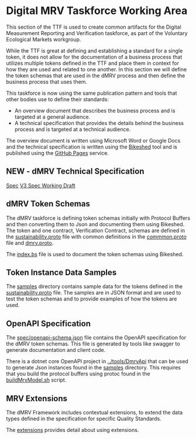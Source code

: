 # Digital MRV Taskforce Working Area

This section of the TTF is used to create common artifacts for the Digital Measurement Reporting and Verification taskforce, as part of the Voluntary Ecological Markets workgroup.

While the TTF is great at defining and establishing a standard for a single token, it does not allow for the documentation of a business process that utilizes multiple tokens defined in the TTF and
place them in context for how they are used and related to one another. In this section we will define the token schemas that are used in the dMRV process and then define the business process that uses them.

This taskforce is now using the same publication pattern and tools that other bodies use to define their standards:

- An overview document that describes the business process and is targeted at a general audience.
- A technical specification that provides the details behind the business process and is targeted at a technical audience.

The overview document is written using Microsoft Word or Google Docs and the technical specification is written using the [Bikeshed](https://tabatkins.github.io/bikeshed/) tool and is published using the [GitHub Pages](https://pages.github.com/) service.

## NEW - dMRV Technical Specification

[Spec](https://interworkalliance.github.io/TokenTaxonomyFramework/dmrv/spec/index.html)
[V3 Spec Working Draft](https://interworkalliance.github.io/TokenTaxonomyFramework/dmrv/spec/v3/index.html)

## dMRV Token Schemas

The dMRV taskforce is defining token schemas initially with Protocol Buffers and then converting them to Json and documenting them using Bikeshed.  The token and one contract, Verification Contract, schemas are defined in
the [sustainability.proto](protos/sustainability.proto) file with common definitions in the [commmon.proto](protos/common.proto) file and [dmrv.proto](protos/dmrv.proto).

The [index.bs](spec/index.bs) file is used to document the token schemas using Bikeshed.

## Token Instance Data Samples

The [samples](spec/samples) directory contains sample data for the tokens defined in the [sustainability.proto](protos/sustainability.proto) file.  The samples are in JSON format and are used to test the token schemas and to provide examples of how the tokens are used.

## OpenAPI Specification

The [spec/openapi-schema.json](spec/openapi-schema.json) file contains the OpenAPI specification for the dMRV token schemas. This file is generated by tools like swagger to generate documentation and client code.

There is a dotnet core OpenAPI project in [../tools/DmrvApi](../tools/DmrvApi) that can be used to generate Json instances found in the [samples](samples) directory.  This requires that you build the protocol buffers using protoc found in the [buildMrvModel.sh](protos/buildMrvModel.sh) script.

## MRV Extensions

The dMRV Framework includes contextual extensions, to extend the data types defined in the specification for specific Quality Standards.

The [extensions](./extensions/readme.md) provides detail about using extensions.